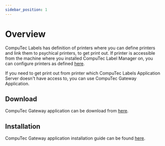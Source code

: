 ```yaml
---
sidebar_position: 1
---
```


# Overview

CompuTec Labels has definition of printers where you can define printers and link them to psychical printers, to get print out. If printer is accessible from the machine where you installed CompuTec Label Manager on, you can configure printers as defined [here](../configuration/general-configuration.md#printers).

If you need to get print out from printer which CompuTec Labels Application Server doesn't have access to, you can use CompuTec Gateway Application.

## Download

CompuTec Gateway application can be download from [here](https://computec-docs.pages.dev/pdc/administrator-guide/weight-scales-integration/gateway-service-installation).
<!-- TODO: Replacement above Link to path -->

## Installation

CompuTec Gateway application installation guide can be found [here](https://computec-docs.pages.dev/pdc/releases/downloads#computec-gateway-service).
<!-- TODO: Replacement above Link to path -->